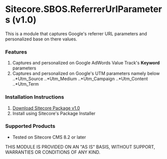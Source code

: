 # Sitecore.SBOS.ReferrerUrlParameters (v1.0)
This is a module that captures Google's referrer URL parameters and personalized base on there values.

### Features

1. Captures and personalized on Google AdWords Value Track's **Keyword** parameters 
2. Captures and personalized on Google's UTM parameters namely below
..*Utm_Source
..*Utm_Medium
..*Utm_Campaign
..*Utm_Content
..*Utm_Term

### Installation Instructions

1. [Download Sitecore Package v1.0](https://github.com/raseniero/Sitecore.SBOS.ReferrerUrlParameters)
2. Install using Sitecore's Package Installer

### Supported Products
+ Tested on Sitecore CMS 8.2 or later

THIS MODULE IS PROVIDED ON AN "AS IS" BASIS, WITHOUT SUPPORT, WARRANTIES OR CONDITIONS OF ANY KIND.
